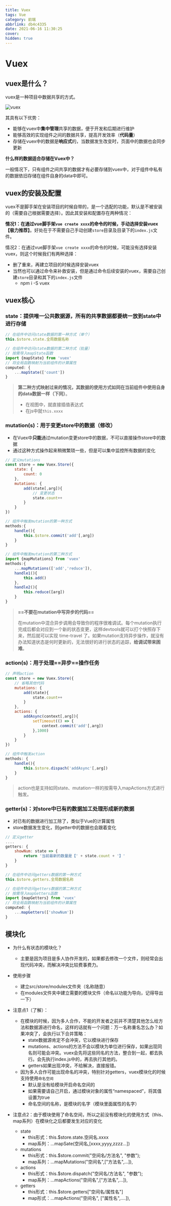 ```yaml
---
title: Vuex
tags: Vue
category: 前端
abbrlink: db4c4335
date: 2021-06-16 11:30:25
cover:
hidden: true
---
```


# Vuex

## vuex是什么？

vuex是一种项目中数据共享的方式。

![vuex](https://storage.lynnn.cn/assets/markdown/91147/pictures/2020/08/1f5b60f8db5ab9b0306394aa7411e2354f240fce.jpeg?sign=95117e4a25b3517dcfc95186e3a75ce1&t=5f43b9a3)

其具有以下优势：

- 能够在vuex中**集中管理**共享的数据，便于开发和后期进行维护
- 能够高效的实现组件之间的数据共享，提高开发效率（**代码量**）
- 存储在vuex中的数据是**响应式**的，当数据发生改变时，页面中的数据也会同步更新

**什么样的数据适合存储在Vuex中？**

一般情况下，只有组件之间共享的数据才有必要存储到vuex中，对于组件中私有的数据依旧存储在组件自身的data中即可。



## vuex的安装及配置

vuex不是脚手架在安装项目的时候自带的，是一个选配的功能，默认是不被安装的（需要自己根据需要选择）。因此其安装和配置存在两种情况：

**情况1：在通过vue脚手架`vue create xxxx`的命令的时候，手动选择安装vuex【极力推荐】**。好处在于不需要自己手动创建`store`目录及目录下的`index.js`文件。

情况2：在通过vue脚手架`vue create xxxx`的命令的时候，可能没有选择安装vuex，则这个时候我们有两种选择：

- 删了重来，再建立项目的时候选择安装vuex
- 当然也可以通过命令来补救安装，但是通过命令后续安装的vuex，需要自己创建`store`目录和其下的`index.js`文件
  - npm i -S vuex



## vuex核心

### state：提供唯一公共数据源，所有的共享数据都要统一放到state中进行存储

~~~javascript
// 在组件中访问state数据的第一种方式（单个）
this.$store.state.全局数据名称
~~~

~~~javascript
// 在组件中访问state数据的第二种方式（批量）
// 按需导入mapState函数
import {mapState} from 'vuex'
// 将全局函数映射为当前组件的计算属性
computed: {
    ...mapState(['count'])
}
~~~

> **第二种方式映射过来的情况，其数据的使用方式如同在当前组件中使用自身的data数据一样（下同）**。
>
> - 在视图中，就直接插值表达式
> - 在js中就`this.xxxx`

### mutation(s)：用于变更store中的数据（修改）
  - 在Vuex中**只能**通过mutation变更store中的数据，不可以直接操作store中的数据
  - 通过这种方式操作起来稍微繁琐一些，但是可以集中监控所有数据的变化

~~~javascript
// 定义mutations
const store = new Vuex.Store({
    state: {
        count: 0
    },
    mutations: {
        add(state[,arg]){
            // 变更状态
            state.count++
        }
    }
})
~~~

~~~javascript
// 组件中触发mutation的第一种方式
methods:{
    handle(){
        this.$store.commit('add'[,arg])
    }
}
~~~

~~~javascript
// 组件中触发mutation的第二种方式
import {mapMutations} from 'vuex'
methods:{
    ...mapMutations(['add','reduce']),
    handle1(){
        this.add()
    },
    handle2(){
        this.reduce([arg])
    }
}
~~~

> **==不要在mutation中写异步的代码==**
>
> 在mutation中混合异步调用会导致你的程序很难调试。每个mutation执行完成后都会对应到一个新的状态变更，这样devtools就可以打个快照存下来，然后就可以实现 time-travel 了。如果mutation支持异步操作，就没有办法知道状态是何时更新的，无法很好的进行状态的追踪，**给调试带来困难**。

### action(s)：用于处理==异步==操作任务

~~~javascript
// 声明action
const store = new Vuex.Store({
    // 省略其他代码
    mutations: {
        add(state){
            state.count++
        }
    },
    actions: {
        addAsync(context[,arg]){
            setTimeout(() => {
                context.commit('add'[,arg])
            },1000)
        }
    }
})
~~~

~~~javascript
// 组件中触发action
methods: {
    handle(){
        this.$store.dispach('addAsync'[,arg])
    }
}
~~~

> action也是支持如同state、mutation一样的按需导入mapActions方式进行触发。

### getter(s)：对store中已有的数据加工处理形成新的数据
  - 对已有的数据进行加工除了，类似于Vue的计算属性
  - store数据发生变化，则getter中的数据也会跟着变化

~~~javascript
// 定义getter
....
getters: {
    showNum: state => {
        return '当前最新的数量是【' + state.count + '】'
    }
}
~~~

~~~javascript
// 在组件中访问getters数据的第一种方式
this.$store.getters.全局数据名称
~~~

~~~javascript
// 在组件中访问getters数据的第二种方式
// 按需导入mapGetters函数
import {mapGetters} from 'vuex'
// 将全局函数映射为当前组件的计算属性
computed: {
    ...mapGetters(['showNum'])
}
~~~



## 模块化

- 为什么有状态的模块化？
  - 主要是因为项目是多人协作开发的，如果都去修改一个文件，则经常会出现代码冲突，而解决冲突比较费事费力。

- 使用步骤
  - 建立src/store/modules文件夹（名称随意）
  - 在modules文件夹中建立需要的模块文件（命名以功能为导向，记得导出一下）
- 注意点1（了解）：
  - 在模块的时候，因为多人合作，不能的开发者之前并不清楚其他怎么给方法和数据源进行命名，这样的话就有一个问题：万一名称重名怎么办？如果冲突了，会执行以下合并策略：
    - state数据源肯定不会冲突，它以模块进行保存
    - mutations、actions的方法不会以模块为单位进行保存，如果出现同名则可能会冲突。vuex会先将这些同名的方法，整合到一起，都去执行。会先执行index.js中的，再去执行其他的。
    - getters如果出现冲突，不给解决，直接报错。
  - 因为多人合作可能出现命名的冲突，特别针对getters，vuex模块化的时候支持使用`命名空间`
    - 默认是没有给模块开启命名空间的
    - 如果需要请自己开启，通过模块对象的属性“namespaced”，将其值设置为true
    - 命名空间的名称，是模块的名字（模块里面属性的名字）
- 注意点2：由于模块使用了命名空间，所以之前没有模块化的使用方式（this、map系列）在模块化之后都要发生对应的变化
  - state
    - this形式：this.$store.state.空间名.xxxx
    - map系列：...mapSate(空间名,[xxxx,yyyy,zzzz...])
  - mutations
    - this形式：this.$store.commit("空间名/方法名", "参数");
    - map系列：...mapMutations("空间名",["方法名",...]),
  - actions
    - this形式：this.$store.dispatch("空间名/方法名", "参数");
    - map系列：...mapActions("空间名",["方法名",...]),
  - getters
    - this形式：this.$store.getters["空间名/属性名"]
    - map形式：...mapActions("空间名", ["属性名",....]),